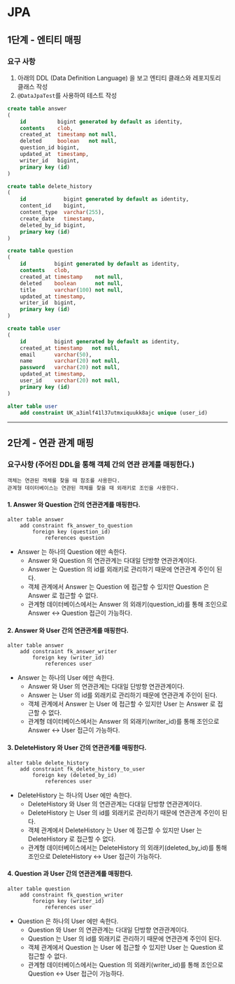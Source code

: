 # JPA

## 1단계 - 엔티티 매핑

### 요구 사항

1. 아래의 DDL (Data Definition Language) 을 보고 엔티티 클래스와 레포지토리 클래스 작성
2. `@DataJpaTest`를 사용하여 테스트 작성

```sql
create table answer
(
    id          bigint generated by default as identity,
    contents    clob,
    created_at  timestamp not null,
    deleted     boolean   not null,
    question_id bigint,
    updated_at  timestamp,
    writer_id   bigint,
    primary key (id)
)
```

```sql
create table delete_history
(
    id            bigint generated by default as identity,
    content_id    bigint,
    content_type  varchar(255),
    create_date   timestamp,
    deleted_by_id bigint,
    primary key (id)
)
```

```sql
create table question
(
    id         bigint generated by default as identity,
    contents   clob,
    created_at timestamp    not null,
    deleted    boolean      not null,
    title      varchar(100) not null,
    updated_at timestamp,
    writer_id  bigint,
    primary key (id)
)
```

```sql
create table user
(
    id         bigint generated by default as identity,
    created_at timestamp   not null,
    email      varchar(50),
    name       varchar(20) not null,
    password   varchar(20) not null,
    updated_at timestamp,
    user_id    varchar(20) not null,
    primary key (id)
)

alter table user
    add constraint UK_a3imlf41l37utmxiquukk8ajc unique (user_id)
```

---

## 2단계 - 연관 관계 매핑

### 요구사항 (주어진 DDL을 통해 객체 간의 연관 관계를 매핑한다.)

```text
객체는 연관된 객체를 찾을 때 참조를 사용한다.
관계형 데이터베이스는 연관된 객체를 찾을 때 외래키로 조인을 사용한다.
```

#### 1. Answer 와 Question 간의 연관관계를 매핑한다.

```h2
alter table answer
    add constraint fk_answer_to_question
        foreign key (question_id)
            references question
```

- Answer 는 하나의 Question 에만 속한다.
    - Answer 와 Question 의 연관관계는 다대일 단방향 연관관계이다.
    - Answer 는 Question 의 id를 외래키로 관리하기 때문에 연관관계 주인이 된다.
    - 객체 관계에서 Answer 는 Question 에 접근할 수 있지만 Question 은 Answer 로 접근할 수 없다.
    - 관계형 데이터베이스에서는 Answer 의 외래키(question_id)를 통해 조인으로 Answer <-> Question 접근이 가능하다.

#### 2. Answer 와 User 간의 연관관계를 매핑한다.

```h2
alter table answer
    add constraint fk_answer_writer
        foreign key (writer_id)
            references user
```

- Answer 는 하나의 User 에만 속한다.
    - Answer 와 User 의 연관관계는 다대일 단방향 연관관계이다.
    - Answer 는 User 의 id를 외래키로 관리하기 때문에 연관관계 주인이 된다.
    - 객체 관계에서 Answer 는 User 에 접근할 수 있지만 User 는 Answer 로 접근할 수 없다.
    - 관계형 데이터베이스에서는 Answer 의 외래키(writer_id)를 통해 조인으로 Answer <-> User 접근이 가능하다.

#### 3. DeleteHistory 와 User 간의 연관관계를 매핑한다.

```h2
alter table delete_history
    add constraint fk_delete_history_to_user
        foreign key (deleted_by_id)
            references user
```

- DeleteHistory 는 하나의 User 에만 속한다.
    - DeleteHistory 와 User 의 연관관계는 다대일 단방향 연관관계이다.
    - DeleteHistory 는 User 의 id를 외래키로 관리하기 때문에 연관관계 주인이 된다.
    - 객체 관계에서 DeleteHistory 는 User 에 접근할 수 있지만 User 는 DeleteHistory 로 접근할 수 없다.
    - 관계형 데이터베이스에서는 DeleteHistory 의 외래키(deleted_by_id)를 통해 조인으로 DeleteHistory <-> User 접근이 가능하다.

#### 4. Question 과 User 간의 연관관계를 매핑한다.

```h2
alter table question
    add constraint fk_question_writer
        foreign key (writer_id)
            references user
```

- Question 은 하나의 User 에만 속한다.
    - Question 와 User 의 연관관계는 다대일 단방향 연관관계이다.
    - Question 는 User 의 id를 외래키로 관리하기 때문에 연관관계 주인이 된다.
    - 객체 관계에서 Question 는 User 에 접근할 수 있지만 User 는 Question 로 접근할 수 없다.
    - 관계형 데이터베이스에서는 Question 의 외래키(writer_id)를 통해 조인으로 Question <-> User 접근이 가능하다.